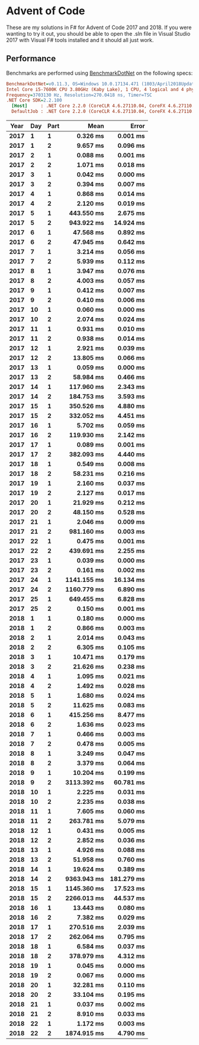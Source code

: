 # Advent of Code

These are my solutions in F# for Advent of Code 2017 and 2018. If you were wanting to try it out, you should be able to open the .sln file in Visual Studio 2017 with Visual F# tools installed and it should all just work.

## Performance

Benchmarks are performed using [BenchmarkDotNet](https://benchmarkdotnet.org/) on the following specs:

``` ini
BenchmarkDotNet=v0.11.3, OS=Windows 10.0.17134.471 (1803/April2018Update/Redstone4)
Intel Core i5-7600K CPU 3.80GHz (Kaby Lake), 1 CPU, 4 logical and 4 physical cores
Frequency=3703130 Hz, Resolution=270.0418 ns, Timer=TSC
.NET Core SDK=2.2.100
  [Host]     : .NET Core 2.2.0 (CoreCLR 4.6.27110.04, CoreFX 4.6.27110.04), 64bit RyuJIT DEBUG
  DefaultJob : .NET Core 2.2.0 (CoreCLR 4.6.27110.04, CoreFX 4.6.27110.04), 64bit RyuJIT
```

| Year | Day | Part |                 Mean |               Error |
|----- |---- |----- |---------------------:|--------------------:|
| **2017** |   **1** |    **1** |    **0.326 ms** |   **0.001 ms** |
| **2017** |   **1** |    **2** |    **9.657 ms** |   **0.096 ms** |
| **2017** |   **2** |    **1** |    **0.088 ms** |   **0.001 ms** |
| **2017** |   **2** |    **2** |    **1.071 ms** |   **0.018 ms** |
| **2017** |   **3** |    **1** |    **0.042 ms** |   **0.000 ms** |
| **2017** |   **3** |    **2** |    **0.394 ms** |   **0.007 ms** |
| **2017** |   **4** |    **1** |    **0.868 ms** |   **0.014 ms** |
| **2017** |   **4** |    **2** |    **2.120 ms** |   **0.019 ms** |
| **2017** |   **5** |    **1** |  **443.550 ms** |   **2.675 ms** |
| **2017** |   **5** |    **2** |  **943.922 ms** |  **14.924 ms** |
| **2017** |   **6** |    **1** |   **47.568 ms** |   **0.892 ms** |
| **2017** |   **6** |    **2** |   **47.945 ms** |   **0.642 ms** |
| **2017** |   **7** |    **1** |    **3.214 ms** |   **0.056 ms** |
| **2017** |   **7** |    **2** |    **5.939 ms** |   **0.112 ms** |
| **2017** |   **8** |    **1** |    **3.947 ms** |   **0.076 ms** |
| **2017** |   **8** |    **2** |    **4.003 ms** |   **0.057 ms** |
| **2017** |   **9** |    **1** |    **0.412 ms** |   **0.007 ms** |
| **2017** |   **9** |    **2** |    **0.410 ms** |   **0.006 ms** |
| **2017** |  **10** |    **1** |    **0.060 ms** |   **0.000 ms** |
| **2017** |  **10** |    **2** |    **2.074 ms** |   **0.024 ms** |
| **2017** |  **11** |    **1** |    **0.931 ms** |   **0.010 ms** |
| **2017** |  **11** |    **2** |    **0.938 ms** |   **0.014 ms** |
| **2017** |  **12** |    **1** |    **2.921 ms** |   **0.039 ms** |
| **2017** |  **12** |    **2** |   **13.805 ms** |   **0.066 ms** |
| **2017** |  **13** |    **1** |    **0.059 ms** |   **0.000 ms** |
| **2017** |  **13** |    **2** |   **58.984 ms** |   **0.466 ms** |
| **2017** |  **14** |    **1** |  **117.960 ms** |   **2.343 ms** |
| **2017** |  **14** |    **2** |  **184.753 ms** |   **3.593 ms** |
| **2017** |  **15** |    **1** |  **350.526 ms** |   **4.880 ms** |
| **2017** |  **15** |    **2** |  **332.052 ms** |   **4.451 ms** |
| **2017** |  **16** |    **1** |    **5.702 ms** |   **0.059 ms** |
| **2017** |  **16** |    **2** |  **119.930 ms** |   **2.142 ms** |
| **2017** |  **17** |    **1** |    **0.089 ms** |   **0.001 ms** |
| **2017** |  **17** |    **2** |  **382.093 ms** |   **4.440 ms** |
| **2017** |  **18** |    **1** |    **0.549 ms** |   **0.008 ms** |
| **2017** |  **18** |    **2** |   **58.231 ms** |   **0.216 ms** |
| **2017** |  **19** |    **1** |    **2.160 ms** |   **0.037 ms** |
| **2017** |  **19** |    **2** |    **2.127 ms** |   **0.017 ms** |
| **2017** |  **20** |    **1** |   **21.929 ms** |   **0.212 ms** |
| **2017** |  **20** |    **2** |   **48.150 ms** |   **0.528 ms** |
| **2017** |  **21** |    **1** |    **2.046 ms** |   **0.009 ms** |
| **2017** |  **21** |    **2** |  **981.160 ms** |   **0.003 ms** |
| **2017** |  **22** |    **1** |    **0.475 ms** |   **0.001 ms** |
| **2017** |  **22** |    **2** |  **439.691 ms** |   **2.255 ms** |
| **2017** |  **23** |    **1** |    **0.039 ms** |   **0.000 ms** |
| **2017** |  **23** |    **2** |    **0.161 ms** |   **0.002 ms** |
| **2017** |  **24** |    **1** | **1141.155 ms** |  **16.134 ms** |
| **2017** |  **24** |    **2** | **1160.779 ms** |   **6.890 ms** |
| **2017** |  **25** |    **1** |  **649.455 ms** |   **6.828 ms** |
| **2017** |  **25** |    **2** |    **0.150 ms** |   **0.001 ms** |
| **2018** |   **1** |    **1** |    **0.180 ms** |   **0.000 ms** |
| **2018** |   **1** |    **2** |    **0.866 ms** |   **0.003 ms** |
| **2018** |   **2** |    **1** |    **2.014 ms** |   **0.043 ms** |
| **2018** |   **2** |    **2** |    **6.305 ms** |   **0.105 ms** |
| **2018** |   **3** |    **1** |   **10.471 ms** |   **0.179 ms** |
| **2018** |   **3** |    **2** |   **21.626 ms** |   **0.238 ms** |
| **2018** |   **4** |    **1** |    **1.095 ms** |   **0.021 ms** |
| **2018** |   **4** |    **2** |    **1.492 ms** |   **0.028 ms** |
| **2018** |   **5** |    **1** |    **1.680 ms** |   **0.024 ms** |
| **2018** |   **5** |    **2** |   **11.625 ms** |   **0.083 ms** |
| **2018** |   **6** |    **1** |  **415.256 ms** |   **8.477 ms** |
| **2018** |   **6** |    **2** |    **1.636 ms** |   **0.023 ms** |
| **2018** |   **7** |    **1** |    **0.466 ms** |   **0.003 ms** |
| **2018** |   **7** |    **2** |    **0.478 ms** |   **0.005 ms** |
| **2018** |   **8** |    **1** |    **3.249 ms** |   **0.047 ms** |
| **2018** |   **8** |    **2** |    **3.379 ms** |   **0.064 ms** |
| **2018** |   **9** |    **1** |   **10.204 ms** |   **0.199 ms** |
| **2018** |   **9** |    **2** | **3113.392 ms** |  **60.781 ms** |
| **2018** |  **10** |    **1** |    **2.225 ms** |   **0.031 ms** |
| **2018** |  **10** |    **2** |    **2.235 ms** |   **0.038 ms** |
| **2018** |  **11** |    **1** |    **7.605 ms** |   **0.060 ms** |
| **2018** |  **11** |    **2** |  **263.781 ms** |   **5.079 ms** |
| **2018** |  **12** |    **1** |    **0.431 ms** |   **0.005 ms** |
| **2018** |  **12** |    **2** |    **2.852 ms** |   **0.036 ms** |
| **2018** |  **13** |    **1** |    **4.926 ms** |   **0.088 ms** |
| **2018** |  **13** |    **2** |   **51.958 ms** |   **0.760 ms** |
| **2018** |  **14** |    **1** |   **19.624 ms** |   **0.389 ms** |
| **2018** |  **14** |    **2** | **9363.943 ms** | **181.279 ms** |
| **2018** |  **15** |    **1** | **1145.360 ms** |  **17.523 ms** |
| **2018** |  **15** |    **2** | **2266.013 ms** |  **44.537 ms** |
| **2018** |  **16** |    **1** |   **13.443 ms** |   **0.080 ms** |
| **2018** |  **16** |    **2** |    **7.382 ms** |   **0.029 ms** |
| **2018** |  **17** |    **1** |  **270.516 ms** |   **2.039 ms** |
| **2018** |  **17** |    **2** |  **262.064 ms** |   **0.795 ms** |
| **2018** |  **18** |    **1** |    **6.584 ms** |   **0.037 ms** |
| **2018** |  **18** |    **2** |  **378.979 ms** |   **4.312 ms** |
| **2018** |  **19** |    **1** |    **0.045 ms** |   **0.000 ms** |
| **2018** |  **19** |    **2** |    **0.067 ms** |   **0.000 ms** |
| **2018** |  **20** |    **1** |   **32.281 ms** |   **0.110 ms** |
| **2018** |  **20** |    **2** |   **33.104 ms** |   **0.195 ms** |
| **2018** |  **21** |    **1** |    **0.037 ms** |   **0.002 ms** |
| **2018** |  **21** |    **2** |    **8.910 ms** |   **0.033 ms** |
| **2018** |  **22** |    **1** |    **1.172 ms** |   **0.003 ms** |
| **2018** |  **22** |    **2** | **1874.915 ms** |   **4.790 ms** |